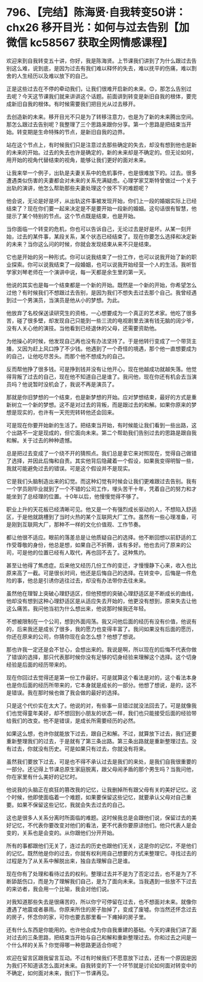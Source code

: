 # 796、【完结】陈海贤·自我转变50讲：chx26 移开目光：如何与过去告别【加微信 kc58567 获取全网情感课程】

欢迎来到自我转变五十讲，你好，我是陈海贤。上节课我们讲到了为什么跟过去告别这么难，说到底，是因为过去有我们难以释怀的失去，难以抚平的伤痛，难以割舍的人生经历以及难以放下的自己。

正是这些过去在不停的牵动我们，让我们很难开启新的未来。😊，那怎么告别过去呢？今天这节课我们就来讲讲这个话题。前面讲到转变是新旧自我的根体，要完成新旧自我的根体。有时候需要我们把目光从过去移开。

去创造新的未来。移开目光不只是为了转移注意力，也是为了新的未来腾出空间。那怎么跟过去告别呢？我整理了三个思路来跟你分享。第一个思路是把结束当开始。转变期是生命特殊的节点，是新旧自我的边界。

站在这个节点上，有时候我们只是注意过去那些确定的失去，却没有想到他也是新的未来的开始。过去的失去也许是确定的，新的未来却是不确定的。但无论如何，用开始的视角代替结束的视角，能够让我们更好的面对未来。

让我来举一个例子，出轨是夫妻关系中的危机事件，也是很难放下的。过去。很多遭遇类似伤害的夫妻都会对未来的关系充满疑虑。心理学家艾斯特曾做过一个关于出轨的演讲，他怎么帮助那些夫妻处理这个放不下的难题呢？

他会说，无论是好是坏，从出轨这件事被发现开始，你们上一段的婚姻实际上已经结束了？现在你们要一起来决定是不是要开始一段新的婚姻。这句话很有智慧，他提示了某个特别的节点。这个节点既是结束，也是开始。

当你面临一个转变的危机，你也可以告诉自己，无论过去是好是坏。从某一刻开始，过去的某件事，某段关系，某个状态已经结束了。现在你要怎么选择和决定新的未来？当你这么问的时候，你就会发现结束从来不只是结束。

它也是开始的另一种形式。你可以说我结束了一份工作，也可以说我开始了新的职业探索。你可以说我结束了一段婚姻，也可以说我开始经营一个人的生活。我听哲学家刘琴老师在一个演讲中说，每一天都是余生里的第一天。

他说的其实也是每一个结束都是一个新的开始。既然是一个新的开始，你希望怎么过他？有时候我们不想跟过去告别，是因为我们不想失去过去那个自己。我曾经遇到过一个男演员，当演员是他从小的梦想。为此。

他放弃了名校保送读研究生的资格，一心想要成为一个真正的艺术家。他吃了很多苦，碰了很多壁，却发现自己只能到一些三流的电视剧里去演有钱无脑的阔少爷，没有人关心他的演技。当他看到已经退休的父母，还需要资助他。

为他操心的时候，他发现自己再也没有办法坚持了。于是他转行变成了一个带货主播，又因为赶上风口挣了不少钱。他遇到了一个奇怪的境遇，那个他一直想要成为的自己，让他吃尽苦头。而那个他不想成为的自己。

反而帮他挣了很多钱。可是挣到钱并没有让他开心，现在他越成功就越失落。他觉得背叛了过去的自己，现在他不知道自己是谁了。我问他，现在你还有机会去当演员吗？他说暂时没机会了，我说不再是演员了。

那就是你旧梦想的一个结束，也是新梦想的开始。应对梦想结束，最好的方式是重新树立一个新的梦想。这不是对过去的背叛，而是跟过去的和解。如果你原来的梦想是现实的，也许有一天兜兜转转他还会回来。

可是现在你要开始新的生活了。把结束当开始，有时候能让我们看到一些出路，这个出路不一定是现成的，但它面向未来。第二个帮助我们告别过去的思路是跟自我和解。关于过去的种种遗憾。

总是把过去变成了一个绕不开的猜照点。我们总是拿它来对照现在，觉得自己做错了选择，并因此后悔和自责。其实他背后隐藏着一个假设，如果我变得明智一些，我就可能避免过去的错误。可是这个假设并不是现实。

它是我们头脑制造出来的幻觉。而这种幻觉有时候会让我们更难跟过去告别。我有一个学员刚毕业就到了一个不错的公司工作，埋头苦干十年，凭着自己的努力和才能坐到了总经理的位置。十0年以后，他慢慢觉得不够了。

职业上升的天花板已经清晰可见。他又是一个有强烈成长驱动的人，不想陷入舒适区，于是他就跳槽到了当时火热的某个互联网大厂工作。虽然有一些心理准备，可是刚到互联网大厂，那种不一样的文化价值观、工作节奏。

都让他很不适应。眼前的落差总是让他质疑自己的选择。他不断回想以前舒适的工作受尊敬的身份，他总是想，如果自己不折腾，该有多好。他也去问了原来的公司，可是他的位置已经有人取代，再也回不去了。这种焦灼。

甚至让他得了焦虑症。后来他又经历几份工作的变迁，才慢慢静下心来，收入也比原来高了一截。可是很长时间，他还是后悔自己的选择。在转变中，后悔是一件危险的事，他总是引诱你逃往过去，却没有办法带你去往未来。

虽然他在理智上突破心理舒适区，但他预想的突破心理舒适区是不断成长的曲线，他却没有想到这种心理舒适区是从适应失去开始的，他更没有想到，原来失去让他这么痛苦。我问他当初为什么想出来，他说那时候我还年轻。

不想被限制在一个公司，想到外面闯荡。我又问他后面的经历有没有价值，他说有的，后来我还是成长了很多，我的愿力也变得丰富了。我问如果没有后面的愿历，你还在原来的公司，你猜你现在会怎么想？他想了想说。

那也许我一定还是会不甘心，会想出来的。我说是啊，所以现在的后悔不代表你做了错误的选择，那只代表那时候你没有足够的切身经验来理解这个选择。这个切身经验是后面的经历带来的。

现在你回过去觉得还是第一份工作最好。可是就算这个看法是对的，这个看法本身也是你后面的经历所带来的，它本身就是成长的一部分。他想了想说，是的，这不是错误。我在那时候也做了我会做的最好的选择。

只是这个代价实在太大了。他说的对，有些事一旦错过就没法回去了。可是就像我们也觉得童年美好，却不想回到小朋友的状态一样，我们也只能接受后面的经验带给我们的改变。他不是错误，是成长所需要经历的必然。

如果这么想，也许你就能放下过去，跟自己和解。不过，就算放下过去，我们还要重新整理我们的过去，于是就有了第三条出路。第三条出路就是重新整理过去。没有过去，你就没有历史。可是如果只有过去，你就没有将来。

虽然我们要放下过去，可是也不得不承认过去是我们的来处，是我们自我很重要的一部分。还记得上节课总原生家庭脱离，跟父母闹矛盾的那个男生吗？当我问他，你在家里有什么美好的记忆时。

他说我的头脑正在疯狂的篡改我的记忆，让我删掉所有跟父母有关的美好记忆。这个时候，他即使面临着一个难题，如果要保留这些记忆，就要承认父母对自己重要。如果不保留这些记忆，我就会失去过去的自己。

这也是很多人关系分离时所面临的难题。这时候我总是会跟他们说，保留过去的美好记忆，不代表你要改变对他们的看法，更不代表你要原谅他们。他只代表人是会变的，关系也是会变的。从你跟他们分开开始。

所有的事都跟他们无关了，连过去的历史也跟他们无关，这是你的记忆，不是他们的记忆。既然他是你的过去，你就有权利用自己想要的方式来整理它。寻找过去的过程是为了从关系中解脱出来，独自去理解自己是谁。

现在你有了处理和看待过去的权利。整理过去并不是为了否定过去，也不是为了不断舔舐伤口，而是为了理解我们自己，是为了面向未来。当我遇到一些放不下过去的来访者，我会用一个比喻，我会对他们说。

对我知道那些失去是很痛苦的，所以你宁可停留在过去，也不想面对未来。就像你遭遇了地震或者暴雨。你原来所住的房子胎掉了，变成了废墟。你当然还怀念过去的房子，怀念你的家，可你也要去那里看一下瘫掉的房子里。

还有什么东西是你能用的。也许他会成为你自我重建的基础。今天的课我们讲了面对过去的三条思路，把结束当开始与自己和解和重新整理过去。你和过去之间是一个什么样的关系？你觉得哪一种思路更适合你呢？

欢迎在留言区跟我留言互动。不过有时候我们不愿意放下过去，还有一个原因是因为我们不知道该怎么面对未来。自我转变的下一个环节就是讨论如何面对转变中的不确定，如何面对未来，我们下一节课再见。

